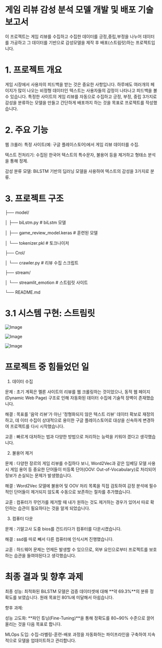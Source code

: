 # 게임 리뷰 감성 분석 모델 개발 및 배포 기술 보고서

이 프로젝트는 게임 리뷰를 수집하고 수집한 데이터를 긍정,중립,부정을 나누어 데이터를 가공하고 그 데이터를 기반으로
감성모델을 제작 후 배포(스트림릿)하는 프로젝트입니다.

# 1. 프로젝트 개요

게임 시장에서 사용자의 피드백을 받는 것은 중요한 사항입니다. 하루에도 여러개의 페이지가 많이 나오는 비정형 데이터인
텍스트는 사용자들의 감정이 나타나고 피드백을 볼수 있습니다. 특정한 사이트의 게임 리뷰를 자동으로 수집하고 긍정, 부정, 중립 3가지로
감성을 분류하는 모델을 만들고 간단하게 배포까지 하는 것을 목표로 프로젝트를 작성했습니다.

# 2. 주요 기능

웹 크롤러: 특정 사이트(예: 구글 플레이스토어)에서 게임 리뷰 데이터를 수집. 

텍스트 전처리기: 수집된 한국어 텍스트의 특수문자, 불용어 등을 제거하고 형태소 분석을 통해 정제.

감성 분류 모델: BiLSTM 기반의 딥러닝 모델을 사용하여 텍스트의 감성을 3가지로 분류.

# 3. 프로젝트 구조

├── model/

│                 ├── biLstm.py               # biLstm 모델 

│                 ├── game_review_model.keras # 훈련된 모델

│                 └── tokenizer.pkl           # 토크나이저

├── Crol/

│                 └── crawler.py              # 리뷰 수집 스크립트

├── stream/

│                 └── streamlit_emotion       # 스트림릿 사이트

└── README.md 


# 3.1 시스템 구현: 스트림릿

![Image](https://github.com/user-attachments/assets/007b3ce1-85f3-4b18-8ff8-26b43319c03d)


![Image](https://github.com/user-attachments/assets/826a17b3-1f18-42e7-9024-958803490cac)


![Image](https://github.com/user-attachments/assets/8705377f-72ac-4704-a7e8-20f2a2c52ce1)


# 프로젝트 중 힘들었던 일

1. 데이터 수집
   
문제 : 초기 계획은 멜론 사이트의 리뷰를 웹 크롤링하는 것이었으나, 동적 웹 페이지(Dynamic Web Page)
구조로 인해 자동화된 데이터 수집에 기술적 장벽이 존재했습니다.

해결 : 목표를 '음악 리뷰'가 아닌 '정형화되지 않은 텍스트 리뷰' 데이터 확보로 재정의하고, 데
이터 수집이 상대적으로 용이한 구글 플레이스토어로 대상을 신속하게 변경하여 프로젝트를 다시 시작했습니다.

교훈 : 빠르게 대처하는 법과 다양한 방법으로 처리하는 능력을 키워야 겠다고 생각했습니다. 

2. 불용어 제거
   
문제 : 다양한 장르의 게임 리뷰를 수집하다 보니, Word2Vec과 같은 임베딩 모델 사용 시 게임 용어 등 중요한 단어들이
미등록 단어(OOV: Out-of-Vocabulary)로 처리되어 정보가 손실되는 문제가 발생했습니다.

해결 : Word2Vec 모델에 불용어 및 OOV 처리 목록을 직접 검토하여 
감정 분석에 필수적인 단어들이 제거되지 않도록 수동으로 보존하는 절차를 추가했습니다.

교훈 : 컴퓨터가 무언가를 제거할 때 내가 원하는 것도 제거하는 경우가 있어서 따로 확인하는 습관이 필요하다는 것을 알게 되었습니다.

3. 컴퓨터 다운

문제 : 기말고사 도중 bios를 건드리다가 컴퓨터를 다운시켰습니다.

해결 : ssd를 따로 빼서 다른 컴퓨터에 인식시켜 진행했습니다. 

교훈 : 하드웨어 문제는 언제든 발생할 수 있으므로, 외부 요인으로부터 프로젝트를 보호하는 습관을 들여야된다고 생각했습니다.

#  최종 결과 및 향후 과제

최종 성능: 최적화된 BiLSTM 모델은 검증 데이터셋에 대해 **약 69.3%**의 분류 정확도를 보였습니다. 원래 목표인 80%에 미달해서 아쉽습니다.

향후 과제:

성능 고도화: **파인 튜닝(Fine-Tuning)**을 통해 정확도를 80~90% 수준으로 끌어올리는 것을 다음 목표로 합니다.

MLOps 도입: 수집-라벨링-훈련-배포 과정을 자동화하는 파이프라인을 구축하여 지속적으로 모델을 업데이트하고 관리합니다.
